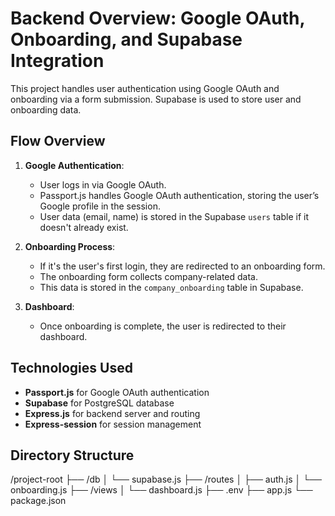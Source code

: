# Backend Overview: Google OAuth, Onboarding, and Supabase Integration

This project handles user authentication using Google OAuth and onboarding via a form submission. Supabase is used to store user and onboarding data.

## Flow Overview

1. **Google Authentication**: 
   - User logs in via Google OAuth. 
   - Passport.js handles Google OAuth authentication, storing the user’s Google profile in the session.
   - User data (email, name) is stored in the Supabase `users` table if it doesn't already exist.

2. **Onboarding Process**: 
   - If it's the user's first login, they are redirected to an onboarding form.
   - The onboarding form collects company-related data.
   - This data is stored in the `company_onboarding` table in Supabase.

3. **Dashboard**: 
   - Once onboarding is complete, the user is redirected to their dashboard.

## Technologies Used

- **Passport.js** for Google OAuth authentication
- **Supabase** for PostgreSQL database
- **Express.js** for backend server and routing
- **Express-session** for session management

## Directory Structure
/project-root ├── /db │ └── supabase.js ├── /routes │ ├── auth.js │ └── onboarding.js ├── /views │ └── dashboard.js ├── .env ├── app.js └── package.json
